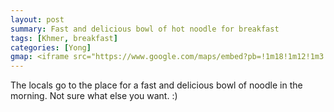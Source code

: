 ```yaml
---
layout: post
summary: Fast and delicious bowl of hot noodle for breakfast
tags: [Khmer, breakfast]
categories: [Yong]
gmap: <iframe src="https://www.google.com/maps/embed?pb=!1m18!1m12!1m3!1d3909.072028262091!2d104.89941061234116!3d11.546690844463141!2m3!1f0!2f0!3f0!3m2!1i1024!2i768!4f13.1!3m3!1m2!1s0x310951f90b0f4d39%3A0x63f1432c0f0bbf61!2z4Z6i4Z624Z6g4Z624Z6a4Z6K4Z-S4Z6L4Z624Z6TIOGem-GeuOGemCDhnoLhnoThn4s!5e0!3m2!1sen!2skh!4v1720427115293!5m2!1sen!2skh" width="600" height="450" style="border:0;" allowfullscreen="" loading="lazy" referrerpolicy="no-referrer-when-downgrade"></iframe>
---
```


The locals go to the place for a fast and delicious bowl of noodle in the morning. Not sure what else you want. :)
